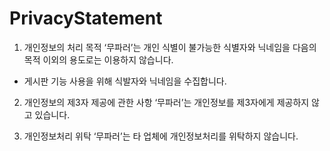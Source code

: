 # PrivacyStatement

1. 개인정보의 처리 목적
‘무파러’는 개인 식별이 불가능한 식별자와 닉네임을 다음의 목적 이외의 용도로는 이용하지 않습니다.
- 게시판 기능 사용을 위해 식발자와 닉네임을 수집합니다.

2.  개인정보의 제3자 제공에 관한 사항
‘무파러’는 개인정보를 제3자에게 제공하지 않고 있습니다.

3.  개인정보처리 위탁
‘무파러’는 타 업체에 개인정보처리를 위탁하지 않습니다.


